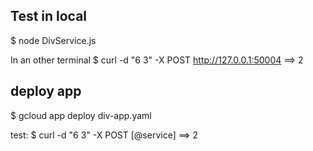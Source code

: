 ## Test in local
$ node DivService.js

In an other terminal
$ curl -d "6 3" -X POST http://127.0.0.1:50004
==> 2


## deploy app
$ gcloud app deploy div-app.yaml

test:
$ curl -d "6 3" -X POST [@service]
==> 2
